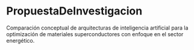 # PropuestaDeInvestigacion
Comparación conceptual de arquitecturas de inteligencia artificial para la optimización de materiales superconductores con enfoque en el sector energético.
